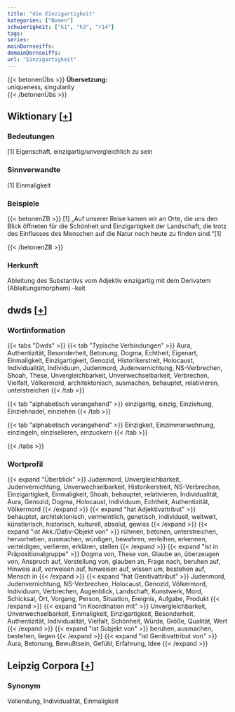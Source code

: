 ```yaml
---
title: "die Einzigartigkeit"
kategorien: ["Nomen"]
schwierigkeit: ["k1", "h3", "r14"]
tags:
series:
mainDornseiffs:
domainDornseiffs:
url: "Einzigartigkeit"
---
```


{{< betonenÜbs >}}
**Übersetzung:**  
uniqueness, singularity  
{{< /betonenÜbs >}}

## Wiktionary [[+](https://de.wiktionary.org/wiki/Einzigartigkeit)]

### Bedeutungen
[1] Eigenschaft, einzigartig/unvergleichlich zu sein  

### Sinnverwandte
[1] Einmaligkeit  

### Beispiele
{{< betonenZB >}}
[1] „Auf unserer Reise kamen wir an Orte, die uns den Blick öffneten für die Schönheit und Einzigartigkeit der Landschaft, die trotz des Einflusses des Menschen auf die Natur noch heute zu finden sind.“[1]  

{{< /betonenZB >}}
### Herkunft
Ableitung des Substantivs vom Adjektiv einzigartig mit dem Derivatem (Ableitungsmorphem) -keit  



## dwds [[+](https://www.dwds.de/wb/Einzigartigkeit)]

### Wortinformation
{{< tabs "Dwds" >}}
{{< tab "Typische Verbindungen" >}}
Aura, Authentizität, Besonderheit, Betonung, Dogma, Echtheit, Eigenart, Einmaligkeit, Einzigartigkeit, Genozid, Historikerstreit, Holocaust, Individualität, Individuum, Judenmord, Judenvernichtung, NS-Verbrechen, Shoah, These, Unvergleichbarkeit, Unverwechselbarkeit, Verbrechen, Vielfalt, Völkermord, architektonisch, ausmachen, behauptet, relativieren, unterstreichen
{{< /tab >}}

{{< tab "alphabetisch vorangehend" >}}
einzigartig, einzig, Einziehung, Einziehnadel, einziehen
{{< /tab >}}

{{< tab "alphabetisch vorangehend" >}}
Einzigkeit, Einzimmerwohnung, einzingeln, einziselieren, einzuckern
{{< /tab >}}

{{< /tabs >}}

### Wortprofil
{{< expand "Überblick" >}} Judenmord, Unvergleichbarkeit, Judenvernichtung, Unverwechselbarkeit, Historikerstreit, NS-Verbrechen, Einzigartigkeit, Einmaligkeit, Shoah, behauptet, relativieren, Individualität, Aura, Genozid, Dogma, Holocaust, Individuum, Echtheit, Authentizität, Völkermord {{< /expand >}}
{{< expand "hat Adjektivattribut" >}} behauptet, architektonisch, vermeintlich, genetisch, individuell, weltweit, künstlerisch, historisch, kulturell, absolut, gewiss {{< /expand >}}
{{< expand "ist Akk./Dativ-Objekt von" >}} rühmen, betonen, unterstreichen, hervorheben, ausmachen, würdigen, bewahren, verleihen, erkennen, verteidigen, verlieren, erklären, stellen {{< /expand >}}
{{< expand "ist in Präpositionalgruppe" >}} Dogma von, These von, Glaube an, überzeugen von, Anspruch auf, Vorstellung von, glauben an, Frage nach, beruhen auf, Hinweis auf, verweisen auf, hinweisen auf, wissen um, bestehen auf, Mensch in {{< /expand >}}
{{< expand "hat Genitivattribut" >}} Judenmord, Judenvernichtung, NS-Verbrechen, Holocaust, Genozid, Völkermord, Individuum, Verbrechen, Augenblick, Landschaft, Kunstwerk, Mord, Schicksal, Ort, Vorgang, Person, Situation, Ereignis, Aufgabe, Produkt {{< /expand >}}
{{< expand "in Koordination mit" >}} Unvergleichbarkeit, Unverwechselbarkeit, Einmaligkeit, Einzigartigkeit, Besonderheit, Authentizität, Individualität, Vielfalt, Schönheit, Würde, Größe, Qualität, Wert {{< /expand >}}
{{< expand "ist Subjekt von" >}} beruhen, ausmachen, bestehen, liegen {{< /expand >}}
{{< expand "ist Genitivattribut von" >}} Aura, Betonung, Bewußtsein, Gefühl, Erfahrung, Idee {{< /expand >}}

## Leipzig Corpora [[+](https://corpora.uni-leipzig.de/en/res?word=Einzigartigkeit&corpusId=deu_newscrawl-public_2018)]


### Synonym
Vollendung, Individualität, Einmaligkeit

